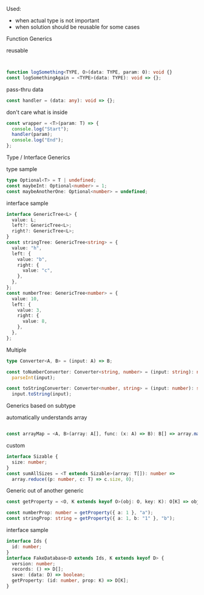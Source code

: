 
 Used:
 - when actual type is not important
 - when solution should be reusable for some cases


 Function Generics

 reusable
```ts


function logSomething<TYPE, O>(data: TYPE, param: O): void {}
const logSomethingAgain = <TYPE>(data: TYPE): void => {};

```
 pass-thru data
```ts
const handler = (data: any): void => {};
```
 don't care what is inside
```ts
const wrapper = <T>(param: T) => {
  console.log("Start");
  handler(param);
  console.log("End");
};

```

 Type / Interface Generics

 type sample 
```ts
type Optional<T> = T | undefined;
const maybeInt: Optional<number> = 1;
const maybeAnotherOne: Optional<number> = undefined;

```
 interface sample 
```ts
interface GenericTree<L> {
  value: L;
  left?: GenericTree<L>;
  right?: GenericTree<L>;
}
const stringTree: GenericTree<string> = {
  value: "h",
  left: {
    value: "b",
    right: {
      value: "c",
    },
  },
};
const numberTree: GenericTree<number> = {
  value: 10,
  left: {
    value: 3,
    right: {
      value: 8,
    },
  },
};

```

 Multiple

```ts
type Converter<A, B> = (input: A) => B;

const toNumberConverter: Converter<string, number> = (input: string): number =>
  parseInt(input);

const toStringConverter: Converter<number, string> = (input: number): string =>
  input.toString(input);

```

 Generics based on subtype

 automatically understands array
```ts

const arrayMap = <A, B>(array: A[], func: (x: A) => B): B[] => array.map(func);

```
 custom
```ts
interface Sizable {
  size: number;
}
const sumAllSizes = <T extends Sizable>(array: T[]): number =>
  array.reduce((p: number, c: T) => c.size, 0);

```

 Generic out of another generic

```ts
const getProperty = <O, K extends keyof O>(obj: O, key: K): O[K] => obj[key];

const numberProp: number = getProperty({ a: 1 }, "a");
const stringProp: string = getProperty({ a: 1, b: "1" }, "b");

```
 interface sample 
```ts
interface Ids {
  id: number;
}
interface FakeDatabase<D extends Ids, K extends keyof D> {
  version: number;
  records: () => D[];
  save: (data: D) => boolean;
  getProperty: (id: number, prop: K) => D[K];
}

```